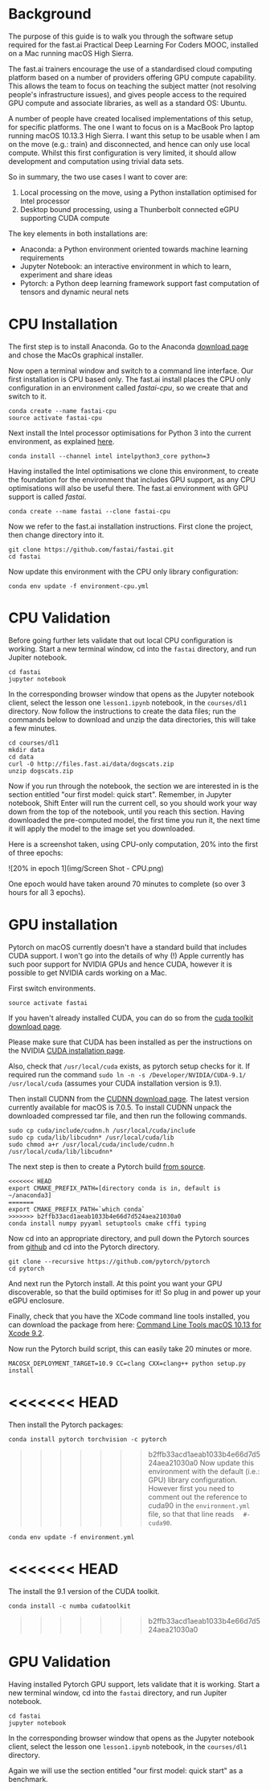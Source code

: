 # Background
The purpose of this guide is to walk you through the software setup required
for the fast.ai Practical Deep Learning For Coders MOOC, installed on a Mac
running macOS High Sierra.

The fast.ai trainers encourage the use of a standardised cloud computing platform
based on a number of providers offering GPU compute capability. This allows the team
to focus on teaching the subject matter (not resolving people's infrastructure
issues), and gives people access to the required GPU compute and associate libraries,
as well as a standard OS: Ubuntu.

A number of people have created localised implementations of this setup, for specific
platforms. The one I want to focus on is a MacBook Pro laptop running macOS 10.13.3
High Sierra. I want this setup to be usable when I am on the move (e.g.: train) and
disconnected, and hence can only use local compute. Whilst this first configuration
is very limited, it should allow development and computation using trivial data sets.

So in summary, the two use cases I want to cover are:

1. Local processing on the move, using a Python installation optimised for Intel processor
2. Desktop bound processing, using a Thunberbolt connected eGPU supporting CUDA compute

The key elements in both installations are:

* Anaconda: a Python environment oriented towards machine learning requirements
* Jupyter Notebook: an interactive environment in which to learn, experiment and share ideas
* Pytorch: a Python deep learning framework support fast computation of tensors and dynamic neural nets

# CPU Installation

The first step is to install Anaconda. Go to the Anaconda [download page](https://www.anaconda.com/download/#macos)
and chose the MacOs graphical installer.

Now open a terminal window and switch to a command line interface.
Our first installation is CPU based only. The fast.ai install places the CPU only
configuration in an environment called *fastai-cpu*, so we create that and switch to it.

~~~~
conda create --name fastai-cpu
source activate fastai-cpu
~~~~

Next install the Intel processor optimisations for Python 3 into the current environment,
as explained [here](https://software.intel.com/en-us/articles/using-intel-distribution-for-python-with-anaconda).

~~~~
conda install --channel intel intelpython3_core python=3
~~~~

Having installed the Intel optimisations we clone this environment, to create the
foundation for the environment that includes GPU support, as any CPU optimisations
will also be useful there. The fast.ai environment with GPU support is called *fastai*.

~~~~
conda create --name fastai --clone fastai-cpu
~~~~

Now we refer to the fast.ai installation instructions. First clone the project,
then change directory into it.

~~~~
git clone https://github.com/fastai/fastai.git
cd fastai
~~~~

Now update this environment with the CPU only library configuration:

~~~~
conda env update -f environment-cpu.yml
~~~~

# CPU Validation

Before going further lets validate that out local CPU configuration is working.
Start a new terminal window, cd into the `fastai` directory, and run Jupiter notebook.

~~~~
cd fastai
jupyter notebook
~~~~

In the corresponding browser window that opens as the Jupyter notebook client,
select the lesson one `lesson1.ipynb` notebook, in the `courses/dl1` directory.
Now follow the instructions to create the data files; run the commands below to
download and unzip the data directories, this will take a few minutes.

~~~~
cd courses/dl1
mkdir data
cd data
curl -O http://files.fast.ai/data/dogscats.zip
unzip dogscats.zip
~~~~

Now if you run through the notebook, the section we are interested in is the section entitled
"our first model: quick start". Remember, in Jupyter notebook, Shift Enter will run
the current cell, so you should work your way down from the top of the notebook,
until you reach this section. Having downloaded the pre-computed model, the first
time you run it, the next time it will apply the model to the image set you downloaded.

Here is a screenshot taken, using CPU-only computation, 20% into the first of three epochs:

![20% in epoch 1](img/Screen Shot - CPU.png)

One epoch would have taken around 70 minutes to complete (so over 3 hours for all 3 epochs).

# GPU installation

Pytorch on macOS currently doesn't have a standard build that includes CUDA support.
I won't go into the details of why (!) Apple currently has such poor support for
NVIDIA GPUs and hence CUDA, however it is possible to get NVIDIA cards working on a Mac.

First switch environments.

~~~~
source activate fastai
~~~~

If you haven't already installed CUDA, you can do so from the [cuda toolkit download page](https://developer.nvidia.com/cuda-downloads?target_os=MacOSX&target_arch=x86_64&target_version=1013&target_type=dmglocal).

Please make sure that CUDA has been installed as per the instructions on the NVIDIA
[CUDA installation page](http://docs.nvidia.com/cuda/cuda-installation-guide-mac-os-x/index.html).

Also, check that `/usr/local/cuda` exists, as pytorch setup checks for it. If required
run the command `sudo ln -n -s /Developer/NVIDIA/CUDA-9.1/ /usr/local/cuda`
(assumes your CUDA installation version is 9.1).

Then install CUDNN from the [CUDNN download page](https://developer.nvidia.com/rdp/cudnn-download).
The latest version currently available for macOS is 7.0.5. To install CUDNN unpack
the downloaded compressed tar file, and then run the following commands.

~~~~
sudo cp cuda/include/cudnn.h /usr/local/cuda/include
sudo cp cuda/lib/libcudnn* /usr/local/cuda/lib
sudo chmod a+r /usr/local/cuda/include/cudnn.h /usr/local/cuda/lib/libcudnn*
~~~~

The next step is then to create a Pytorch build [from source](https://github.com/pytorch/pytorch#from-source).

~~~~
<<<<<<< HEAD
export CMAKE_PREFIX_PATH=[directory conda is in, default is ~/anaconda3]
=======
export CMAKE_PREFIX_PATH=`which conda`
>>>>>>> b2ffb33acd1aeab1033b4e66d7d524aea21030a0
conda install numpy pyyaml setuptools cmake cffi typing
~~~~

Now cd into an appropriate directory, and pull down the Pytorch sources from [github](https://github.com/pytorch)
and cd into the Pytorch directory.

~~~~
git clone --recursive https://github.com/pytorch/pytorch
cd pytorch
~~~~

And next run the Pytorch install. At this point you want your GPU discoverable,
so that the build optimises for it! So plug in and power up your eGPU enclosure.

Finally, check that you have the XCode command line tools installed, you can download
the package from here: [Command Line Tools macOS 10.13 for Xcode 9.2](https://download.developer.apple.com/Developer_Tools/Command_Line_Tools_macOS_10.13_for_Xcode_9.2/Command_Line_Tools_macOS_10.13_for_Xcode_9.2.dmg).

Now run the Pytorch build script, this can easily take 20 minutes or more.

~~~~
MACOSX_DEPLOYMENT_TARGET=10.9 CC=clang CXX=clang++ python setup.py install
~~~~

<<<<<<< HEAD
=======
Then install the Pytorch packages:

~~~~
conda install pytorch torchvision -c pytorch
~~~~

>>>>>>> b2ffb33acd1aeab1033b4e66d7d524aea21030a0
Now update this environment with the default (i.e.: GPU) library configuration.
However first you need to comment out the reference to cuda90 in the `environment.yml`
file, so that that line reads `  #- cuda90`.

~~~~
conda env update -f environment.yml
~~~~

<<<<<<< HEAD
=======
The install the 9.1 version of the CUDA toolkit.

~~~~
conda install -c numba cudatoolkit
~~~~

>>>>>>> b2ffb33acd1aeab1033b4e66d7d524aea21030a0
# GPU Validation

Having installed Pytorch GPU support, lets validate that it is working.
Start a new terminal window, cd into the `fastai` directory, and run Jupiter notebook.

~~~~
cd fastai
jupyter notebook
~~~~

In the corresponding browser window that opens as the Jupyter notebook client,
select the lesson one `lesson1.ipynb` notebook, in the `courses/dl1` directory.

Again we will use the section entitled "our first model: quick start" as a benchmark.
